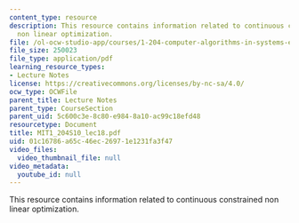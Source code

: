 ```yaml
---
content_type: resource
description: This resource contains information related to continuous constrained
  non linear optimization.
file: /ol-ocw-studio-app/courses/1-204-computer-algorithms-in-systems-engineering-spring-2010/01c16786a65c46ec26971e1231fa3f47_MIT1_204S10_lec18.pdf
file_size: 250023
file_type: application/pdf
learning_resource_types:
- Lecture Notes
license: https://creativecommons.org/licenses/by-nc-sa/4.0/
ocw_type: OCWFile
parent_title: Lecture Notes
parent_type: CourseSection
parent_uid: 5c600c3e-8c80-e984-8a10-ac99c18efd48
resourcetype: Document
title: MIT1_204S10_lec18.pdf
uid: 01c16786-a65c-46ec-2697-1e1231fa3f47
video_files:
  video_thumbnail_file: null
video_metadata:
  youtube_id: null
---
```

This resource contains information related to continuous constrained non linear optimization.